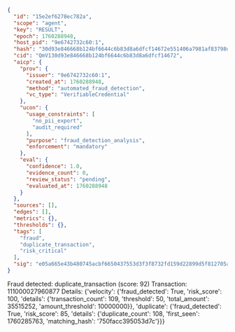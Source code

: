 ```json
{
  "id": "15e2ef6278ec782a",
  "scope": "agent",
  "key": "RESULT",
  "epoch": 1760288948,
  "host_pid": "9e6742732c60:1",
  "hash": "30d93e846668b124bf6644c6b83d8a6dfcf14672e551406a7981af83798dd437",
  "cid": "QmV130d93e846668b124bf6644c6b83d8a6dfcf14672",
  "aicp": {
    "prov": {
      "issuer": "9e6742732c60:1",
      "created_at": 1760288948,
      "method": "automated_fraud_detection",
      "vc_type": "VerifiableCredential"
    },
    "ucon": {
      "usage_constraints": [
        "no_pii_export",
        "audit_required"
      ],
      "purpose": "fraud_detection_analysis",
      "enforcement": "mandatory"
    },
    "eval": {
      "confidence": 1.0,
      "evidence_count": 0,
      "review_status": "pending",
      "evaluated_at": 1760288948
    }
  },
  "sources": [],
  "edges": [],
  "metrics": {},
  "thresholds": {},
  "tags": [
    "fraud",
    "duplicate_transaction",
    "risk_critical"
  ],
  "sig": "e05a665e43b480745acbf6650437553d3f3f8732fd159d22899d5f812705a3d0"
}
```

Fraud detected: duplicate_transaction (score: 92)
Transaction: 111000027960877
Details: {'velocity': {'fraud_detected': True, 'risk_score': 100, 'details': {'transaction_count': 109, 'threshold': 50, 'total_amount': 35515252, 'amount_threshold': 10000000}}, 'duplicate': {'fraud_detected': True, 'risk_score': 85, 'details': {'duplicate_count': 108, 'first_seen': 1760285763, 'matching_hash': '750facc395053d7c'}}}